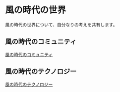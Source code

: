 # 風の時代の世界
風の時代の世界について、自分なりの考えを共有します。

## 風の時代のコミュニティ
[風の時代のコミュニティ](./Community_Age_of_Wind.md)


## 風の時代のテクノロジー
[風の時代のテクノロジー](./Technology_of_the_Age_of_Wind.md)
